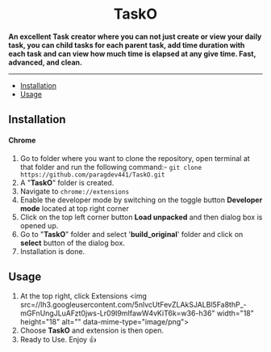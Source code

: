 <h1 align="center">
TaskO
</h1>

**An excellent Task creator where you can not just create or view your daily task, you can child tasks for each parent task, add time duration with each task and can view how much time is elapsed at any give time. Fast, advanced, and clean.**

---

- [Installation](#installation)
- [Usage](#usage)

## Installation

#### Chrome

1. Go to folder where you want to clone the repository, open terminal at that folder and run the following command:- `git clone https://github.com/paragdev441/TaskO.git`
2. A "**TaskO**" folder is created.
3. Navigate to `chrome://extensions`
4. Enable the developer mode by switching on the toggle button **Developer mode** located at top right corner
5. Click on the top left corner button **Load unpacked** and then dialog box is opened up.
6. Go to "**TaskO**" folder and select '**build_original**' folder and click on **select** button of the dialog box.
7. Installation is done.

## Usage

1.  At the top right, click Extensions <img src=//lh3.googleusercontent.com/5nlvcUtFevZLAkSJALBl5Fa8thP\_-mGFnUngJLuAFzt0jws-Lr09I9mIfawW4vKiT6k=w36-h36" width="18" height="18" alt="" data-mime-type="image/png">
2.  Choose **TaskO** and extension is then open.
3.  Ready to Use. Enjoy 👍

